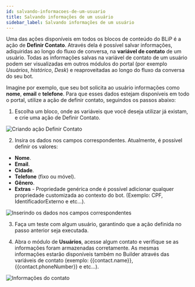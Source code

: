 ```yaml
---
id: salvando-informacoes-de-um-usuario
title: Salvando informações de um usuário
sidebar_label: Salvando informações de um usuário
---
```


Uma das ações disponíveis em todos os blocos de conteúdo do BLiP é a ação de **Definir Contato**. Através dela é possível salvar informações, adiquiridas ao longo do fluxo de conversa, na **variável de contato** de um usuário. Todas as informações salvas na variável de contato de um usuário podem ser visualizadas em outros módulos do portal (por exemplo *Usuários*, *histórico*, *Desk*) e reaproveitadas ao longo do fluxo da conversa do seu bot.

Imagine por exemplo, que seu bot solicita ao usuário informações como **nome**, **email** e **telefone**. Para que esses dados estejam disponíveis em todo o portal, utilize a ação de definir contato, seguindos os passos abaixo:

1. Escolha um bloco, onde as variáveis que você deseja utilizar já existam, e crie uma ação de Definir Contato.

![Criando ação Definir Contato](/img/builder/builder-salvando-informacoes-de-um-usuario-1.png)

2. Insira os dados nos campos correspondentes. Atualmente, é possível definir os valores:

* **Nome**.
* **Email**.
* **Cidade**.
* **Telefone** (fixo ou móvel).
* **Gênero**.
* **Extras** - Propriedade genérica onde é possível adicionar qualquer propriedade customizada ao contexto do bot. (Exemplo: CPF, IdentificadorExterno e etc...).

![Inserindo os dados nos campos correspondentes](/img/builder/builder-salvando-informacoes-de-um-usuario-2.png)

3. Faça um teste com algum usuário, garantindo que a ação definida no passo anterior seja executada.

4. Abra o módulo de **Usuários**, acesse algum contato e verifique se as informações foram armazenadas corretamente. As mesmas informações estarão disponíveis também no Builder através das variáveis de contato (exemplo: {{contact.name}}, {{contact.phoneNumber}} e etc...).

![Informações do contato](/img/builder/builder-salvando-informacoes-de-um-usuario-3.png)
